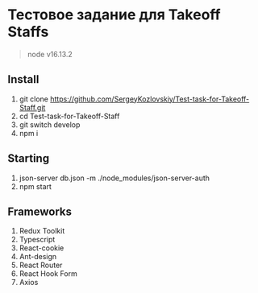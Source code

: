 # Тестовое задание для Takeoff Staffs
> node v16.13.2

## Install
1. git clone https://github.com/SergeyKozlovskiy/Test-task-for-Takeoff-Staff.git
2. cd Test-task-for-Takeoff-Staff
3. git switch develop
4. npm i

## Starting
1. json-server db.json -m ./node_modules/json-server-auth
2. npm start

## Frameworks
1. Redux Toolkit
2. Typescript
3. React-cookie
4. Ant-design
5. React Router
6. React Hook Form
7. Axios
